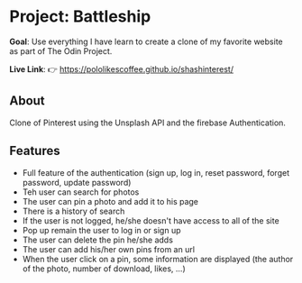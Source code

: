# Project: Battleship

**Goal**:
Use everything I have learn to create a clone of my favorite website as part of The Odin Project.

**Live Link**:
👉 https://pololikescoffee.github.io/shashinterest/

## About
Clone of Pinterest using the Unsplash API and the firebase Authentication.

## Features
- Full feature of the authentication (sign up, log in, reset password, forget password, update password)
- Teh user can search for photos
- The user can pin a photo and add it to his page
- There is a history of search
- If the user is not logged, he/she doesn't have access to all of the site
- Pop up remain the user to log in or sign up
- The user can delete the pin he/she adds
- The user can add his/her own pins from an url
- When the user click on a pin, some information are displayed (the author of the photo, number of download, likes, ...)

